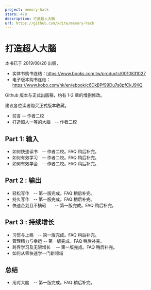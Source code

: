 ```yaml
---
project: memory-hack
stars: 478
description: 打造超人大脑
url: https://github.com/xdite/memory-hack
---
```


打造超人大腦
======

本书已于 2019/08/20 出版，

-   实体书购书连结：https://www.books.com.tw/products/0010831027
-   电子版本购书连结：https://www.kobo.com/hk/en/ebook/c6DkBPf99Du7s8pfCkJ9KQ

Github 版本与正式出版稿，约有 1-2 章的增删修改。

建议各位读者购买正式版本收藏。

-   前言 -- 作者二校
-   打造超人一等的大脑　-- 作者二校

Part 1: 输入
----------

-   如何快速读书　-- 作者二校。FAQ 稍后补完。
-   如何有效学习　-- 作者二校。FAQ 稍后补完。
-   如何有效学会　-- 作者二校。FAQ 稍后补完。

Part 2 : 输出
-----------

-   轻松写作　-- 第一版完成。FAQ 稍后补完。
-   持久写作　-- 第一版完成。FAQ 稍后补完。
-   快速企划且不搞砸　　-- 第一版完成。FAQ 稍后补完。

Part 3 : 持续增长
-------------

-   习惯与上瘾　-- 第一版完成。FAQ 稍后补完。
-   管理精力与幸运 -- 第一版完成。FAQ 稍后补完。
-   跨界学习及无限增长　 -- 第一版完成。FAQ 稍后补完。
-   如何从零快速学一门新领域

总结
--

-   用对大脑　-- 第一版完成。FAQ 稍后补完。
